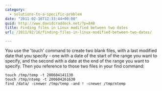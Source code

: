 ```yaml
---
category:
  - solutions-to-a-specific-problem
date: "2011-02-16T12:33:44+00:00"
guid: http://www.davidcraddock.net/?p=848
title: Finding files in Linux modified between two dates
url: /2011/02/16/finding-files-in-linux-modified-between-two-dates/

---
```

You use the 'touch' command to create two blank files, with a last modified date that you specify - one with a date of the start of the range you want to specify, and the second with a date at the end of the range you want to specify. Then you reference to those two files in your find command:

```
touch /tmp/temp -t 200604141130
touch /tmp/ntemp -t 200604261630
find /data/ -cnewer /tmp/temp -and ! -cnewer /tmp/ntemp

```
